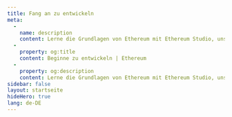 ```yaml
---
title: Fang an zu entwickeln
meta:
  - 
    name: description
    content: Lerne die Grundlagen von Ethereum mit Ethereum Studio, unserer webbasierten IDE für das Entwickeln und Testen von Smart Contracts.
  - 
    property: og:title
    content: Beginne zu entwickeln | Ethereum
  - 
    property: og:description
    content: Lerne die Grundlagen von Ethereum mit Ethereum Studio, unserer webbasierten IDE für das Entwickeln und Testen von Smart Contracts.
sidebar: false
layout: startseite
hideHero: true
lang: de-DE
---
```


<BuildPage />